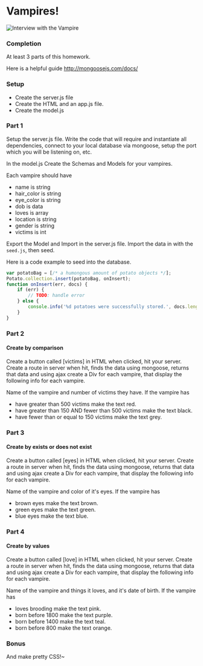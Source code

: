 # Vampires!

![Interview with the Vampire](https://mischiefmanagedsite.files.wordpress.com/2014/05/3.gif)

### Completion
At least 3 parts of this homework.

Here is a helpful guide http://mongoosejs.com/docs/
### Setup
  - Create the server.js file
  - Create the HTML and an app.js file.
  - Create the model.js

### Part 1
Setup the server.js file.
Write the code that will require and instantiate all dependencies, connect to your local database via mongoose, setup the port which you will be listening on, etc.

In the model.js 
Create the Schemas and Models for your vampires.

Each vampire should have   
  - name is string
  - hair_color is string
  - eye_color is string
  - dob is data
  - loves is array
  - location is string
  - gender is string
  - victims is int

Export the Model and Import in the server.js file.
Import the data in with the `seed.js`, then seed.

Here is a code example to seed into the database.
```javascript
var potatoBag = [/* a humongous amount of potato objects */];
Potato.collection.insert(potatoBag, onInsert);
function onInsert(err, docs) {
    if (err) {
        // TODO: handle error
    } else {
        console.info('%d potatoes were successfully stored.', docs.length);
    }
}
```

### Part 2
#### Create by comparison

Create a button called [victims] in HTML when clicked, hit your server.
Create a route in server when hit, finds the data using mongoose, returns that data and using ajax create a Div for each vampire, that display the following info for each vampire.

Name of the vampire and number of victims they have.
If the vampire has
  - have greater than 500 victims make the text red.
  - have greater than 150 AND fewer than 500 victims make the text black.
  - have fewer than or equal to 150 victims make the text grey.

### Part 3
#### Create by exists or does not exist

Create a button called [eyes] in HTML when clicked, hit your server.
Create a route in server when hit, finds the data using mongoose, returns that data and using ajax create a Div for each vampire, that display the following info for each vampire.

Name of the vampire and color of it's eyes.
If the vampire has
  - brown eyes make the text brown.
  - green eyes make the text green.
  - blue eyes make the text blue.

### Part 4
#### Create by values

Create a button called [love] in HTML when clicked, hit your server.
Create a route in server when hit, finds the data using mongoose, returns that data and using ajax create a Div for each vampire, that display the following info for each vampire.

Name of the vampire and things it loves, and it's date of birth.
If the vampire has
  - loves brooding make the text pink.
  - born before 1800 make the text purple.
  - born before 1400 make the text teal.
  - born before 800 make the text orange. 

### Bonus
And make pretty CSS!~
